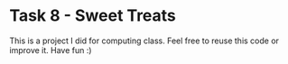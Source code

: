 # Task 8 - Sweet Treats
This is a project I did for computing class. Feel free to reuse this code or improve it.
Have fun :)
